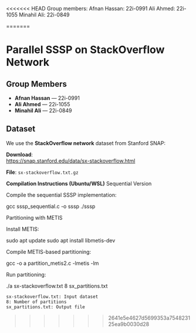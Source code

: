 <<<<<<< HEAD
Group members:
Afnan Hassan: 22i-0991
Ali Ahmed: 22i-1055
Minahil Ali: 22i-0849

=======
# Parallel SSSP on StackOverflow Network

## Group Members
- **Afnan Hassan** — 22i-0991  
- **Ali Ahmed** — 22i-1055  
- **Minahil Ali** — 22i-0849  

## Dataset

We use the **StackOverflow network** dataset from Stanford SNAP:

 **Download**:  
https://snap.stanford.edu/data/sx-stackoverflow.html

 **File**: `sx-stackoverflow.txt.gz`  


**Compilation Instructions (Ubuntu/WSL)**
Sequential Version

Compile the sequential SSSP implementation:

gcc sssp_sequential.c -o sssp
./sssp

Partitioning with METIS

Install METIS:

sudo apt update
sudo apt install libmetis-dev

Compile METIS-based partitioning:

gcc -o a partition_metis2.c -lmetis -lm

Run partitioning:

./a sx-stackoverflow.txt 8 sx_partitions.txt

    sx-stackoverflow.txt: Input dataset
    8: Number of partitions
    sx_partitions.txt: Output file
>>>>>>> 2641e5e4627d5699353a754823125ea9b0030d28
